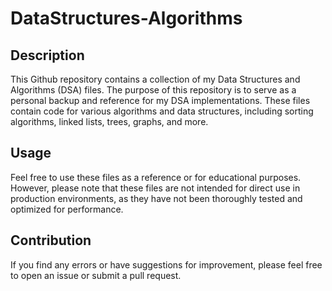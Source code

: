 # DataStructures-Algorithms

## Description
This Github repository contains a collection of my Data Structures and Algorithms (DSA) files. The purpose of this repository is to serve as a personal backup and reference for my DSA implementations. These files contain code for various algorithms and data structures, including sorting algorithms, linked lists, trees, graphs, and more.

## Usage
Feel free to use these files as a reference or for educational purposes. However, please note that these files are not intended for direct use in production environments, as they have not been thoroughly tested and optimized for performance.

## Contribution
If you find any errors or have suggestions for improvement, please feel free to open an issue or submit a pull request.